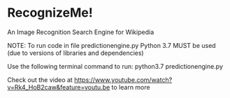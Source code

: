 # RecognizeMe!
An Image Recognition Search Engine for Wikipedia

NOTE: To run code in file predictionengine.py Python 3.7 MUST be used (due to versions of libraries and dependencies)

Use the following terminal command to run: python3.7 predictionengine.py

Check out the video at https://www.youtube.com/watch?v=Rk4_HoB2caw&feature=youtu.be to learn more
